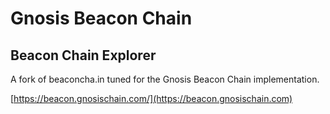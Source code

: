 # Gnosis Beacon Chain

## Beacon Chain Explorer

A fork of beaconcha.in tuned for the Gnosis Beacon Chain implementation.

[https://beacon.gnosischain.com/](https://beacon.gnosischain.com)
